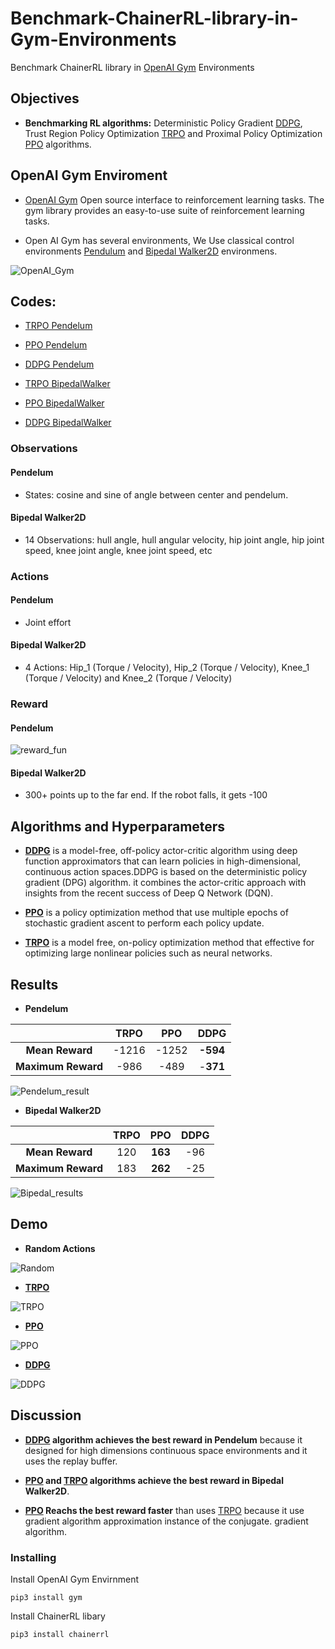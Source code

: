 # Benchmark-ChainerRL-library-in-Gym-Environments
Benchmark ChainerRL library in [OpenAI Gym](https://gym.openai.com/) Environments

## Objectives
- **Benchmarking RL algorithms:** Deterministic Policy Gradient [DDPG](https://arxiv.org/abs/1509.02971), Trust Region Policy Optimization [TRPO](http://proceedings.mlr.press/v37/schulman15.pdf) and Proximal Policy Optimization [PPO](https://arxiv.org/abs/1707.06347) algorithms.

## OpenAI Gym Enviroment
- [OpenAI Gym](https://gym.openai.com/) Open source interface to reinforcement learning tasks. The gym library provides an easy-to-use suite of reinforcement learning tasks.

- Open AI Gym has several environments, We Use classical control environments [Pendulum](https://github.com/openai/gym/wiki/Pendulum-v0) and [Bipedal Walker2D](https://github.com/openai/gym/wiki/BipedalWalker-v2) environmens.

![OpenAI_Gym](https://github.com/montaserFath/Benchmark-ChainerRL-library-in-Gym-Environments/blob/master/Results/OpenAI.png)
## Codes:

- [TRPO Pendelum](https://github.com/montaserFath/Benchmark-ChainerRL-library-in-Gym-Environments/blob/master/Pendulum/TRPO_Pendulum.ipynb)

- [PPO Pendelum](https://github.com/montaserFath/Benchmark-ChainerRL-library-in-Gym-Environments/blob/master/Pendulum/PPO_Pendulum.ipynb)

- [DDPG Pendelum](https://github.com/montaserFath/Benchmark-ChainerRL-library-in-Gym-Environments/blob/master/Pendulum/DDPG_Pendulum.ipynb)

- [TRPO BipedalWalker](https://github.com/montaserFath/Benchmark-ChainerRL-library-in-Gym-Environments/blob/master/BipedalWalder2d/DDPG_BiPedalWalker.ipynb)

- [PPO BipedalWalker](https://github.com/montaserFath/Benchmark-ChainerRL-library-in-Gym-Environments/blob/master/BipedalWalder2d/PPO_walker2d.ipynb)

- [DDPG BipedalWalker](https://github.com/montaserFath/Benchmark-ChainerRL-library-in-Gym-Environments/blob/master/BipedalWalder2d/DDPG_BiPedalWalker.ipynb)

### Observations

#### Pendelum

- States: cosine and sine of angle between center and pendelum.

#### Bipedal Walker2D

- 14 Observations: hull angle, hull angular velocity, hip joint angle, hip joint speed, knee joint angle, knee joint speed, etc

### Actions

#### Pendelum

- Joint effort

#### Bipedal Walker2D

- 4 Actions: Hip_1 (Torque / Velocity), Hip_2 (Torque / Velocity), Knee_1 (Torque / Velocity) and Knee_2 (Torque / Velocity)

### Reward


#### Pendelum

![reward_fun](https://github.com/montaserFath/Benchmark-ChainerRL-library-in-Gym-Environments/blob/master/Results/reward_fun.png)

#### Bipedal Walker2D

- 300+ points up to the far end. If the robot falls, it gets -100 

## Algorithms and Hyperparameters

- **[DDPG](https://arxiv.org/abs/1509.02971)** is a model-free, off-policy actor-critic algorithm using deep function approximators that can learn policies in high-dimensional, continuous action spaces.DDPG is based on the deterministic policy gradient (DPG) algorithm. it combines the actor-critic approach with insights from the recent success of Deep Q Network (DQN).

- **[PPO](https://arxiv.org/abs/1707.06347)** is a policy optimization method that use multiple epochs of stochastic gradient ascent to perform each policy update.

- **[TRPO](http://proceedings.mlr.press/v37/schulman15.pdf)** is a model free, on-policy optimization method that effective for optimizing large nonlinear policies such as neural networks.

## Results

- **Pendelum**

|  |  **TRPO** | **PPO** | **DDPG** | 
| :---:         |     :---:      |   :---: |   :---: | 
|**Mean Reward** | -1216| -1252 | **-594** | 
|**Maximum Reward** | -986| -489  | -**371** |

![Pendelum_result](https://github.com/montaserFath/Benchmark-ChainerRL-library-in-Gym-Environments/blob/master/Results/pendulum_mean.png)

- **Bipedal Walker2D**

|  |  **TRPO** | **PPO** | **DDPG** | 
| :---:         |     :---:      |   :---: |   :---: | 
|**Mean Reward** | 120| **163** | -96 | 
|**Maximum Reward** | 183| **262**  | -25 |


![Bipedal_results](https://github.com/montaserFath/Benchmark-ChainerRL-library-in-Gym-Environments/blob/master/Results/walker_mean.png)


## Demo
- **Random Actions**

![Random](https://github.com/montaserFath/Benchmark-ChainerRL-library-in-Gym-Environments/blob/master/Demo/random.gif)

- **[TRPO](http://proceedings.mlr.press/v37/schulman15.pdf)**

![TRPO](https://github.com/montaserFath/Benchmark-ChainerRL-library-in-Gym-Environments/blob/master/Demo/trpo.gif)

- **[PPO](https://arxiv.org/abs/1707.06347)**

![PPO](https://github.com/montaserFath/Benchmark-ChainerRL-library-in-Gym-Environments/blob/master/Demo/ppo.gif)

- **[DDPG](https://arxiv.org/abs/1509.02971)**

![DDPG](https://github.com/montaserFath/Benchmark-ChainerRL-library-in-Gym-Environments/blob/master/Demo/ddpg.gif)
## Discussion

- **[DDPG](https://arxiv.org/abs/1509.02971) algorithm achieves the best reward in Pendelum** because it designed for high dimensions continuous space environments and it uses the replay buffer.

- **[PPO](https://arxiv.org/abs/1707.06347) and [TRPO](http://proceedings.mlr.press/v37/schulman15.pdf) algorithms achieve the best reward in Bipedal Walker2D**.

- **[PPO](https://arxiv.org/abs/1707.06347) Reachs the best reward faster** than uses [TRPO](http://proceedings.mlr.press/v37/schulman15.pdf) because it use gradient algorithm approximation instance of the conjugate. gradient algorithm.

### Installing
Install OpenAI Gym Envirnment 
```
pip3 install gym
```
Install ChainerRL libary
```
pip3 install chainerrl
```
